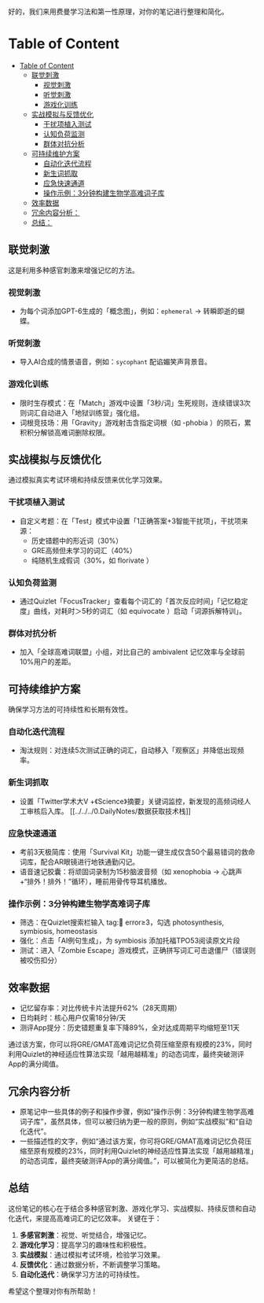 好的，我们来用费曼学习法和第一性原理，对你的笔记进行整理和简化。

# Table of Content

- [Table of Content](#table-of-content)
  - [联觉刺激](#联觉刺激)
    - [视觉刺激](#视觉刺激)
    - [听觉刺激](#听觉刺激)
    - [游戏化训练](#游戏化训练)
  - [实战模拟与反馈优化](#实战模拟与反馈优化)
    - [干扰项植入测试](#干扰项植入测试)
    - [认知负荷监测](#认知负荷监测)
    - [群体对抗分析](#群体对抗分析)
  - [可持续维护方案](#可持续维护方案)
    - [自动化迭代流程](#自动化迭代流程)
    - [新生词抓取](#新生词抓取)
    - [应急快速通道](#应急快速通道)
    - [操作示例：3分钟构建生物学高难词子库](#操作示例3分钟构建生物学高难词子库)
  - [效率数据](#效率数据)
  - [冗余内容分析：](#冗余内容分析)
  - [总结：](#总结)

## 联觉刺激

这是利用多种感官刺激来增强记忆的方法。

### 视觉刺激

- 为每个词添加GPT-6生成的「概念图」，例如：`ephemeral` → 转瞬即逝的蝴蝶。

### 听觉刺激

- 导入AI合成的情景语音，例如：`sycophant` 配谄媚笑声背景音。

### 游戏化训练

- 限时生存模式：在「Match」游戏中设置「3秒/词」生死规则，连续错误3次则词汇自动进入「地狱训练营」强化组。
- 词根竞技场：用「Gravity」游戏射击含指定词根（如 -phobia ）的陨石，累积积分解锁高难词删除权限。

## 实战模拟与反馈优化

通过模拟真实考试环境和持续反馈来优化学习效果。

### 干扰项植入测试

- 自定义考题：在「Test」模式中设置「1正确答案+3智能干扰项」，干扰项来源：
  - 历史错题中的形近词（30%）
  - GRE高频但未学习的词汇（40%）
  - 纯随机生成假词（30%，如 florivate ）

### 认知负荷监测

- 通过Quizlet「FocusTracker」查看每个词汇的「首次反应时间」「记忆稳定度」曲线，对耗时＞5秒的词汇（如 equivocate ）启动「词源拆解特训」。

### 群体对抗分析

- 加入「全球高难词联盟」小组，对比自己的 ambivalent 记忆效率与全球前10%用户的差距。

## 可持续维护方案

确保学习方法的可持续性和长期有效性。

### 自动化迭代流程

- 淘汰规则：对连续5次测试正确的词汇，自动移入「观察区」并降低出现频率。

### 新生词抓取

- 设置「Twitter学术大V +《Science》摘要」关键词监控，新发现的高频词经人工审核后入库。
[[../../../0.DailyNotes/数据获取技术栈]]

### 应急快速通道

- 考前3天极简库：使用「Survival Kit」功能一键生成仅含50个最易错词的救命词库，配合AR眼镜进行地铁通勤闪记。
- 语音速记胶囊：将顽固词录制为15秒脑波音频（如 xenophobia → 心跳声+“排外！排外！”循环），睡前用骨传导耳机播放。

### 操作示例：3分钟构建生物学高难词子库

- 筛选：在Quizlet搜索栏输入 tag:🔬 error≥3，勾选 photosynthesis, symbiosis, homeostasis
- 强化：点击「AI例句生成」，为 symbiosis 添加托福TPO53阅读原文片段
- 测试：进入「Zombie Escape」游戏模式，正确拼写词汇可击退僵尸（错误则被咬伤扣分）

## 效率数据

- 记忆留存率：对比传统卡片法提升62%（28天周期）
- 日均耗时：核心用户仅需18分钟/天
- 测评App提分：历史错题重复率下降89%，全对达成周期平均缩短至11天

通过该方案，你可以将GRE/GMAT高难词记忆负荷压缩至原有规模的23%，同时利用Quizlet的神经适应性算法实现「越用越精准」的动态词库，最终突破测评App的满分阈值。

## 冗余内容分析

- 原笔记中一些具体的例子和操作步骤，例如“操作示例：3分钟构建生物学高难词子库”，虽然具体，但可以被归纳为更一般的原则，例如“实战模拟”和“自动化迭代”。
- 一些描述性的文字，例如“通过该方案，你可将GRE/GMAT高难词记忆负荷压缩至原有规模的23%，同时利用Quizlet的神经适应性算法实现「越用越精准」的动态词库，最终突破测评App的满分阈值。”，可以被简化为更简洁的总结。

## 总结

这份笔记的核心在于结合多种感官刺激、游戏化学习、实战模拟、持续反馈和自动化迭代，来提高高难词汇的记忆效率。 关键在于：

1. **多感官刺激**：视觉、听觉结合，增强记忆。
2. **游戏化学习**：提高学习的趣味性和积极性。
3. **实战模拟**：通过模拟考试环境，检验学习效果。
4. **反馈优化**：通过数据分析，不断调整学习策略。
5. **自动化迭代**：确保学习方法的可持续性。

希望这个整理对你有所帮助！
